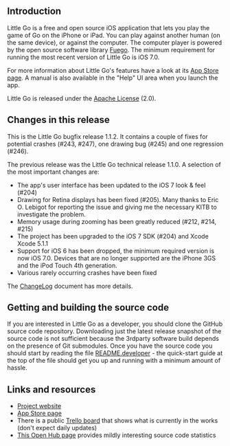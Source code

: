 ## Introduction

Little Go is a free and open source iOS application that lets you play the game of Go on the iPhone or iPad. You can play against another human (on the same device), or against the computer. The computer player is powered by the open source software library [Fuego](http://fuego.sf.net/). The minimum requirement for running the most recent version of Little Go is iOS 7.0.

For more information about Little Go's features have a look at its [App Store page](http://itunes.apple.com/us/app/little-go/id490753989?ls=1&mt=8). A manual is also available in the "Help" UI area when you launch the app.

Little Go is released under the [Apache License](http://www.apache.org/licenses/LICENSE-2.0) (2.0).


## Changes in this release

This is the Little Go bugfix release 1.1.2. It contains a couple of fixes for potential crashes (#243, #247), one drawing bug (#245) and one regression (#246).

The previous release was the Little Go technical release 1.1.0. A selection of the most important changes are:

* The app's user interface has been updated to the iOS 7 look & feel (#204)
* Drawing for Retina displays has been fixed (#205). Many thanks to Eric O. Lebigot for reporting the issue and giving me the necessary KITB to investigate the problem.
* Memory usage during zooming has been greatly reduced (#212, #214, #215)
* The project has been upgraded to the iOS 7 SDK (#204) and Xcode Xcode 5.1.1
* Support for iOS 6 has been dropped, the minimum required version is now iOS 7.0. Devices that are no longer supported are the iPhone 3GS and the iPod Touch 4th generation.
* Various rarely occurring crashes have been fixed


The [ChangeLog](doc/ChangeLog) document has more details.


## Getting and building the source code

If you are interested in Little Go as a developer, you should clone the GitHub source code repository. Downloading just the latest release snapshot of the source code is not sufficient because the 3rdparty software build depends on the presence of Git submodules. Once you have the source code you should start by reading the file [README.developer](doc/README.developer) - the quick-start guide at the top of the file should get you up and running with a minimum amount of hassle.


## Links and resources

* [Project website](http://littlego.herzbube.ch/)
* [App Store page](http://itunes.apple.com/us/app/little-go/id490753989?ls=1&mt=8)
* There is a public [Trello board](https://trello.com/board/little-go/4fd84c295027333d460dcc32) that shows what is currently in the works (don't expect daily updates)
* [This Open Hub page](https://www.openhub.net/p/littlego) provides mildly interesting source code statistics
